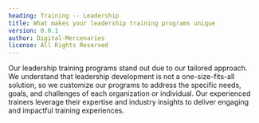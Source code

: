 ```yaml
---
heading: Training -- Leadership
title: What makes your leadership training programs unique
version: 0.0.1
author: Digital-Mercenaries
license: All Rights Reserved
---
```



Our leadership training programs stand out due to our tailored approach.  We
understand that leadership development is not a one-size-fits-all solution, so
we customize our programs to address the specific needs, goals, and challenges
of each organization or individual.  Our experienced trainers leverage their
expertise and industry insights to deliver engaging and impactful training
experiences.

